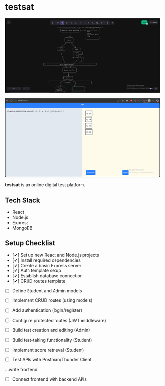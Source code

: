 # testsat

![Project Screenshot](overview.png)
 

![Project Screenshot](dumb.png)

**testsat** is an online digital test platform.

## Tech Stack

- React
- Node.js
- Express
- MongoDB

## Setup Checklist

- [✔] Set up new React and Node.js projects  
- [✔] Install required dependencies  
- [✔] Create a basic Express server  
- [✔] Auth template setup  
- [✔] Establish database connection  
- [✔] CRUD routes template  
- [ ] Define Student and Admin models  
- [ ] Implement CRUD routes (using models)  
- [ ] Add authentication (login/register)  
- [ ] Configure protected routes (JWT middleware)  
- [ ] Build test creation and editing (Admin)  
- [ ] Build test-taking functionality (Student)  
- [ ] Implement score retrieval (Student)  
- [ ] Test APIs with Postman/Thunder Client  


...write frontend
- [ ] Connect frontend with backend APIs  

